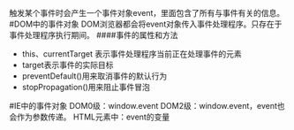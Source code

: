 触发某个事件时会产生一个事件对象event，里面包含了所有与事件有关的信息。
#DOM中的事件对象
DOM浏览器都会将event对象传入事件处理程序。只存在于事件处理程序执行期间。
####事件的属性和方法
* this、currentTarget 表示事件处理程序当前正在处理事件的元素
* target表示事件的实际目标
* preventDefault()用来取消事件的默认行为
* stopPropagation()用来阻止事件冒泡

#IE中的事件对象
DOM0级：window.event
DOM2级：window.event，event也会作为参数传递。
HTML元素中：event的变量
